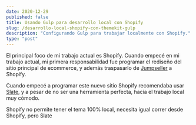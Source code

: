 ```yaml
---
date: 2020-12-29
published: false
title: Usando Gulp para desarrollo local con Shopify
slug: /desarrollo-local-shopify-con-themekit-gulp
description: "Configurando Gulp para trabajar localmente con Shopify."
type: "post"
---
```


El principal foco de mi trabajo actual es Shopify. Cuando empecé en mi trabajo actual, mi primera responsabilidad fue programar el rediseño del sitio principal de ecommerce, y además traspasarlo de <a href="https://jumpseller.com/" target="_blank">Jumpseller</a> a Shopify.

Cuando empecé a programar este nuevo sitio Shopify recomendaba usar <a href="https://shopify.github.io/slate/docs/about" target="_blank">Slate</a>, y a pesar de no ser una herramienta perfecta, hacía el trabajo local muy cómodo.

Shopify no permite tener el tema 100% local, necesita igual correr desde Shopify, pero Slate 